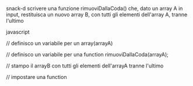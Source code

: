 snack-d
scrivere una funzione rimuoviDallaCoda() che, dato un array A in input, restituisca un nuovo array B, con tutti gli elementi dell'array A, tranne l'ultimo

javascript

// definisco un variabile per un array(arrayA)

// definisco un variabile per una function rimuoviDallaCoda(arrayA);

// stampo il arrayB con tutti gli elementi dell'arrayA tranne l'ultimo

// impostare una function 
